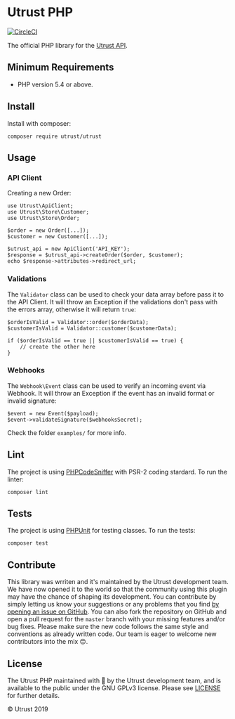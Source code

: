 # Utrust PHP

[![CircleCI](https://circleci.com/gh/utrustdev/utrust-php.svg?style=svg)](https://circleci.com/gh/utrustdev/utrust-php)

The official PHP library for the [Utrust API](https://docs.api.utrust.com).

## Minimum Requirements

- PHP version 5.4 or above.

## Install

Install with composer:

```
composer require utrust/utrust
```

## Usage

### API Client

Creating a new Order:

```
use Utrust\ApiClient;
use Utrust\Store\Customer;
use Utrust\Store\Order;

$order = new Order([...]);
$customer = new Customer([...]);

$utrust_api = new ApiClient('API_KEY');
$response = $utrust_api->createOrder($order, $customer);
echo $response->attributes->redirect_url;
```

### Validations

The `Validator` class can be used to check your data array before pass it to the API Client. It will throw an Exception if the validations don't pass with the errors array, otherwise it will return `true`:

```
$orderIsValid = Validator::order($orderData);
$customerIsValid = Validator::customer($customerData);

if ($orderIsValid == true || $customerIsValid == true) {
    // create the other here
}
```

### Webhooks

The `Webhook\Event` class can be used to verify an incoming event via Webhook. It will throw an Exception if the event has an invalid format or invalid signature:

```
$event = new Event($payload);
$event->validateSignature($webhooksSecret);
```

Check the folder `examples/` for more info.

## Lint

The project is using [PHPCodeSniffer](https://github.com/squizlabs/PHP_CodeSniffer) with PSR-2 coding stardard.
To run the linter:

```
composer lint
```

## Tests

The project is using [PHPUnit](https://phpunit.de/) for testing classes.
To run the tests:

```
composer test
```

## Contribute

This library was wrriten and it's maintained by the Utrust development team.
We have now opened it to the world so that the community using this plugin may have the chance of shaping its development.
You can contribute by simply letting us know your suggestions or any problems that you find [by opening an issue on GitHub](https://github.com/utrustdev/utrust-php/issues/new).
You can also fork the repository on GitHub and open a pull request for the `master` branch with your missing features and/or bug fixes.
Please make sure the new code follows the same style and conventions as already written code.
Our team is eager to welcome new contributors into the mix :blush:.

## License

The Utrust PHP maintained with :purple_heart: by the Utrust development team, and is available to the public under the GNU GPLv3 license. Please see [LICENSE](https://github.com/utrustdev/utrust-php/blob/master/LICENSE) for further details.

&copy; Utrust 2019
